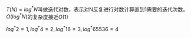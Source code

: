 $T(N)=log^*N$叫做迭代对数，表示对N反复进行对数计算直到1需要的迭代次数。$O(log^*N)$的复杂度接近$O(1)$

$log^*2=1, log^*4=2, log^*16=3, log^*65536=4$

